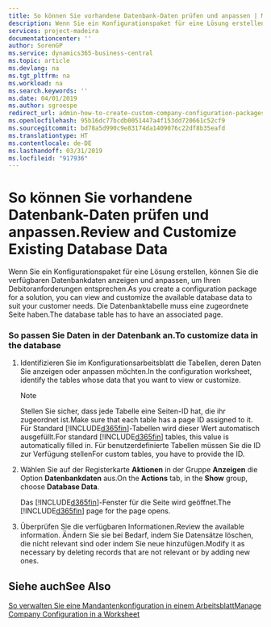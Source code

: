 ```yaml
---
title: So können Sie vorhandene Datenbank-Daten prüfen und anpassen | Microsoft Docs
description: Wenn Sie ein Konfigurationspaket für eine Lösung erstellen, können Sie die verfügbaren Datenbankdaten anzeigen und anpassen, um Ihren Debitoranforderungen entsprechen. Die Datenbanktabelle muss eine zugeordnete Seite haben.
services: project-madeira
documentationcenter: ''
author: SorenGP
ms.service: dynamics365-business-central
ms.topic: article
ms.devlang: na
ms.tgt_pltfrm: na
ms.workload: na
ms.search.keywords: ''
ms.date: 04/01/2019
ms.author: sgroespe
redirect_url: admin-how-to-create-custom-company-configuration-packages
ms.openlocfilehash: 95b16dc77bcdb0051447a4f153dd720661c52cf9
ms.sourcegitcommit: bd78a5d990c9e83174da1409076c22df8b35eafd
ms.translationtype: HT
ms.contentlocale: de-DE
ms.lasthandoff: 03/31/2019
ms.locfileid: "917936"
---
```

# <a name="review-and-customize-existing-database-data"></a><span data-ttu-id="e12c9-104">So können Sie vorhandene Datenbank-Daten prüfen und anpassen.</span><span class="sxs-lookup"><span data-stu-id="e12c9-104">Review and Customize Existing Database Data</span></span>
<span data-ttu-id="e12c9-105">Wenn Sie ein Konfigurationspaket für eine Lösung erstellen, können Sie die verfügbaren Datenbankdaten anzeigen und anpassen, um Ihren Debitoranforderungen entsprechen.</span><span class="sxs-lookup"><span data-stu-id="e12c9-105">As you create a configuration package for a solution, you can view and customize the available database data to suit your customer needs.</span></span> <span data-ttu-id="e12c9-106">Die Datenbanktabelle muss eine zugeordnete Seite haben.</span><span class="sxs-lookup"><span data-stu-id="e12c9-106">The database table has to have an associated page.</span></span>  

### <a name="to-customize-data-in-the-database"></a><span data-ttu-id="e12c9-107">So passen Sie Daten in der Datenbank an.</span><span class="sxs-lookup"><span data-stu-id="e12c9-107">To customize data in the database</span></span>  

1.  <span data-ttu-id="e12c9-108">Identifizieren Sie im Konfigurationsarbeitsblatt die Tabellen, deren Daten Sie anzeigen oder anpassen möchten.</span><span class="sxs-lookup"><span data-stu-id="e12c9-108">In the configuration worksheet, identify the tables whose data that you want to view or customize.</span></span>  

    > [!NOTE]  
    >  <span data-ttu-id="e12c9-109">Stellen Sie sicher, dass jede Tabelle eine Seiten-ID hat, die ihr zugeordnet ist.</span><span class="sxs-lookup"><span data-stu-id="e12c9-109">Make sure that each table has a page ID assigned to it.</span></span> <span data-ttu-id="e12c9-110">Für Standard [!INCLUDE[d365fin](includes/d365fin_md.md)]-Tabellen wird dieser Wert automatisch ausgefüllt.</span><span class="sxs-lookup"><span data-stu-id="e12c9-110">For standard [!INCLUDE[d365fin](includes/d365fin_md.md)] tables, this value is automatically filled in.</span></span> <span data-ttu-id="e12c9-111">Für benutzerdefinierte Tabellen müssen Sie die ID zur Verfügung stellen</span><span class="sxs-lookup"><span data-stu-id="e12c9-111">For custom tables, you have to provide the ID.</span></span>  

2.  <span data-ttu-id="e12c9-112">Wählen Sie auf der Registerkarte **Aktionen** in der Gruppe **Anzeigen** die Option **Datenbankdaten** aus.</span><span class="sxs-lookup"><span data-stu-id="e12c9-112">On the **Actions** tab, in the **Show** group, choose **Database Data**.</span></span>  

     <span data-ttu-id="e12c9-113">Das [!INCLUDE[d365fin](includes/d365fin_md.md)]-Fenster für die Seite wird geöffnet.</span><span class="sxs-lookup"><span data-stu-id="e12c9-113">The [!INCLUDE[d365fin](includes/d365fin_md.md)] page for the page opens.</span></span>  

3.  <span data-ttu-id="e12c9-114">Überprüfen Sie die verfügbaren Informationen.</span><span class="sxs-lookup"><span data-stu-id="e12c9-114">Review the available information.</span></span> <span data-ttu-id="e12c9-115">Ändern Sie sie bei Bedarf, indem Sie Datensätze löschen, die nicht relevant sind oder indem Sie neue hinzufügen.</span><span class="sxs-lookup"><span data-stu-id="e12c9-115">Modify it as necessary by deleting records that are not relevant or by adding new ones.</span></span>  

## <a name="see-also"></a><span data-ttu-id="e12c9-116">Siehe auch</span><span class="sxs-lookup"><span data-stu-id="e12c9-116">See Also</span></span>  
 [<span data-ttu-id="e12c9-117">So verwalten Sie eine Mandantenkonfiguration in einem Arbeitsblatt</span><span class="sxs-lookup"><span data-stu-id="e12c9-117">Manage Company Configuration in a Worksheet</span></span>](admin-how-to-manage-company-configuration-in-a-worksheet.md)
